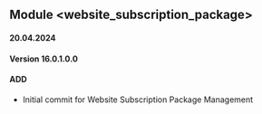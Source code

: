## Module <website_subscription_package>

#### 20.04.2024
#### Version 16.0.1.0.0
#### ADD
- Initial commit for Website Subscription Package Management
